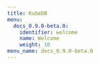 ```yaml
---
title: KubeDB
menu:
  docs_0.9.0-beta.0:
    identifier: welcome
    name: Welcome
    weight: 10
menu_name: docs_0.9.0-beta.0
---
```

